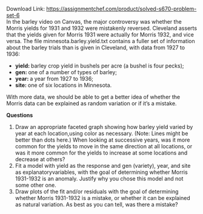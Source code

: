 Download Link: https://assignmentchef.com/product/solved-s670-problem-set-6
<br>
In the barley video on Canvas, the major controversy was whether the Morris yields for 1931 and 1932 were mistakenly reversed. Cleveland asserts that the yields given for Morris 1931 were actually for Morris 1932, and vice versa. The file minnesota.barley.yield.txt contains a fuller set of information about the barley trials than is given in Cleveland, with data from 1927 to 1936:

<ul>

 <li><strong>yield: </strong>barley crop yield in bushels per acre (a bushel is four pecks);</li>

 <li><strong>gen: </strong>one of a number of types of barley;</li>

 <li><strong>year: </strong>a year from 1927 to 1936;</li>

 <li><strong>site: </strong>one of six locations in Minnesota.</li>

</ul>

With more data, we should be able to get a better idea of whether the Morris data can be explained as random variation or if it’s a mistake.

<strong>Questions</strong>

<ol>

 <li>Draw an appropriate faceted graph showing how barley yield varied by year at each location,using color as necessary. (Note: Lines might be better than dots here.) When looking at successive years, was it more common for the yields to move in the same direction at all locations, or was it more common for the yields to increase at some locations and decrease at others?</li>

 <li>Fit a model with yield as the response and gen (variety), year, and site as explanatoryvariables, with the goal of determining whether Morris 1931-1932 is an anomaly. Justify why you chose this model and not some other one.</li>

 <li>Draw plots of the fit and/or residuals with the goal of determining whether Morris 1931-1932 is a mistake, or whether it can be explained as natural variation. As best as you can tell, was there a mistake?</li>

</ol>